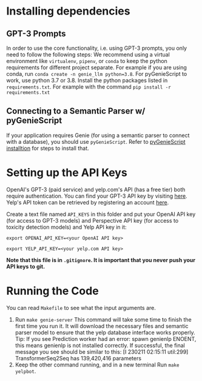 # Installing dependencies
## GPT-3 Prompts
In order to use the core functionality, i.e. using GPT-3 prompts, you only need to follow the following steps:
We recommend using a virtual environment like `virtualenv`, `pipenv`, or `conda` to keep the python requirements for different project separate. For example if you are using conda, run `conda create -n genie_llm python=3.8`. For pyGenieScript to work, use python 3.7 or 3.8.
Install the python packages listed in `requirements.txt`. For example with the command `pip install -r requirements.txt`

## Connecting to a Semantic Parser w/ pyGenieScript
If your application requires Genie (for using a semantic parser to connect with a database), you should use `pyGenieScript`. Refer to [pyGenieScript installtion](https://github.com/stanford-oval/pyGenieScript#installation) for steps to install that.

# Setting up the API Keys
OpenAI's GPT-3 (paid service) and yelp.com's API (has a free tier) both require authentication.
You can find your GPT-3 API key by visiting [here](https://platform.openai.com/account/api-keys). Yelp's API token can be retrieved by registering an account [here](https://fusion.yelp.com/).

Create a text file named `API_KEYS` in this folder and put your OpenAI API key (for access to GPT-3 models) and Perspective API key (for access to toxicity detection models) and Yelp API key in it:

`export OPENAI_API_KEY=<your OpenAI API key>`

`export YELP_API_KEY=<your yelp.com API key>`

**Note that this file is in `.gitignore`. It is important that you never push your API keys to git.**

# Running the Code
You can read `Makefile` to see what the input arguments are.
1. Run `make genie-server`
This command will take some time to finish the first time you run it. It will download the necessary files and semantic parser model to ensure that the yelp database interface works properly.
<br>Tip: If you see Prediction worker had an error: spawn genienlp ENOENT, this means genienlp is not installed correctly.
If successful, the final message you see should be similar to this:
[I 230211 02:15:11 util:299] TransformerSeq2Seq has 139,420,416 parameters
1. Keep the other command running, and in a new terminal Run `make yelpbot`.
